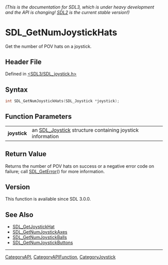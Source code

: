###### (This is the documentation for SDL3, which is under heavy development and the API is changing! [SDL2](https://wiki.libsdl.org/SDL2/) is the current stable version!)
# SDL_GetNumJoystickHats

Get the number of POV hats on a joystick.

## Header File

Defined in [<SDL3/SDL_joystick.h>](https://github.com/libsdl-org/SDL/blob/main/include/SDL3/SDL_joystick.h)

## Syntax

```c
int SDL_GetNumJoystickHats(SDL_Joystick *joystick);

```

## Function Parameters

|                  |                                                                           |
| ---------------- | ------------------------------------------------------------------------- |
| **joystick**     | an [SDL_Joystick](SDL_Joystick) structure containing joystick information |

## Return Value

Returns the number of POV hats on success or a negative error code on
failure; call [SDL_GetError](SDL_GetError)() for more information.

## Version

This function is available since SDL 3.0.0.

## See Also

- [SDL_GetJoystickHat](SDL_GetJoystickHat)
- [SDL_GetNumJoystickAxes](SDL_GetNumJoystickAxes)
- [SDL_GetNumJoystickBalls](SDL_GetNumJoystickBalls)
- [SDL_GetNumJoystickButtons](SDL_GetNumJoystickButtons)

----
[CategoryAPI](CategoryAPI), [CategoryAPIFunction](CategoryAPIFunction), [CategoryJoystick](CategoryJoystick)

